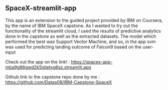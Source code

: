 ## SpaceX-streamlit-app
 This app is an extension to the guided project provided by IBM on Coursera, by the name of IBM SpaceX capstone. As I wanted to try out the functionality of the streamlit cloud, I used the results of predictive analytics done in the capstone as well as the extracted datasets. The model which performed the best was Support Vector Machine, and so, in the app svm was used for predicting landing outcome of Falcon9 based on the user-input
 
Check out the app on the link! : https://spacex-app-mba9g86gwd2k5jdwtxg6sz.streamlit.app

Github link to the capstone repo done by me : https://github.com/Datas08/IBM-Capstone-SpaceX

